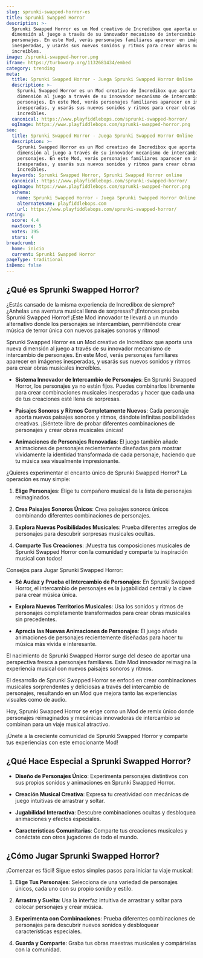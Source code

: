 ```yaml
---
slug: sprunki-swapped-horror-es
title: Sprunki Swapped Horror
description: >-
  Sprunki Swapped Horror es un Mod creativo de Incredibox que aporta una nueva
  dimensión al juego a través de su innovador mecanismo de intercambio de
  personajes. En este Mod, verás personajes familiares aparecer en imágenes
  inesperadas, y usarás sus nuevos sonidos y ritmos para crear obras musicales
  increíbles.
image: /sprunki-swapped-horror.png
iframe: https://turbowarp.org/1132681434/embed
category: trending
meta:
  title: Sprunki Swapped Horror - Juega Sprunki Swapped Horror Online
  description: >-
    Sprunki Swapped Horror es un Mod creativo de Incredibox que aporta una nueva
    dimensión al juego a través de su innovador mecanismo de intercambio de
    personajes. En este Mod, verás personajes familiares aparecer en imágenes
    inesperadas, y usarás sus nuevos sonidos y ritmos para crear obras musicales
    increíbles.
  canonical: https://www.playfiddlebops.com/sprunki-swapped-horror/
  ogImage: https://www.playfiddlebops.com/sprunki-swapped-horror.png
seo:
  title: Sprunki Swapped Horror - Juega Sprunki Swapped Horror Online
  description: >-
    Sprunki Swapped Horror es un Mod creativo de Incredibox que aporta una nueva
    dimensión al juego a través de su innovador mecanismo de intercambio de
    personajes. En este Mod, verás personajes familiares aparecer en imágenes
    inesperadas, y usarás sus nuevos sonidos y ritmos para crear obras musicales
    increíbles.
  keywords: Sprunki Swapped Horror, Sprunki Swapped Horror online
  canonical: https://www.playfiddlebops.com/sprunki-swapped-horror/
  ogImage: https://www.playfiddlebops.com/sprunki-swapped-horror.png
  schema:
    name: Sprunki Swapped Horror - Juega Sprunki Swapped Horror Online
    alternateName: playfiddlebops.com
    url: https://www.playfiddlebops.com/sprunki-swapped-horror/
rating:
  score: 4.4
  maxScore: 5
  votes: 395
  stars: 4
breadcrumb:
  home: inicio
  current: Sprunki Swapped Horror
pageType: traditional
isDemo: false
---
```


## ¿Qué es Sprunki Swapped Horror?

¿Estás cansado de la misma experiencia de Incredibox de siempre? ¿Anhelas una aventura musical llena de sorpresas? ¡Entonces prueba Sprunki Swapped Horror! ¡Este Mod innovador te llevará a un mundo alternativo donde los personajes se intercambian, permitiéndote crear música de terror única con nuevos paisajes sonoros y ritmos!

Sprunki Swapped Horror es un Mod creativo de Incredibox que aporta una nueva dimensión al juego a través de su innovador mecanismo de intercambio de personajes. En este Mod, verás personajes familiares aparecer en imágenes inesperadas, y usarás sus nuevos sonidos y ritmos para crear obras musicales increíbles.

- **Sistema Innovador de Intercambio de Personajes**: En Sprunki Swapped Horror, los personajes ya no están fijos. Puedes combinarlos libremente para crear combinaciones musicales inesperadas y hacer que cada una de tus creaciones esté llena de sorpresas.

- **Paisajes Sonoros y Ritmos Completamente Nuevos**: Cada personaje aporta nuevos paisajes sonoros y ritmos, dándote infinitas posibilidades creativas. ¡Siéntete libre de probar diferentes combinaciones de personajes y crear obras musicales únicas!

- **Animaciones de Personajes Renovadas**: El juego también añade animaciones de personajes recientemente diseñadas para mostrar vívidamente la identidad transformada de cada personaje, haciendo que tu música sea visualmente impresionante.

¿Quieres experimentar el encanto único de Sprunki Swapped Horror? La operación es muy simple:

1. **Elige Personajes**: Elige tu compañero musical de la lista de personajes reimaginados.

1. **Crea Paisajes Sonoros Únicos**: Crea paisajes sonoros únicos combinando diferentes combinaciones de personajes.

1. **Explora Nuevas Posibilidades Musicales**: Prueba diferentes arreglos de personajes para descubrir sorpresas musicales ocultas.

1. **Comparte Tus Creaciones**: ¡Muestra tus composiciones musicales de Sprunki Swapped Horror con la comunidad y comparte tu inspiración musical con todos!

Consejos para Jugar Sprunki Swapped Horror:

- **Sé Audaz y Prueba el Intercambio de Personajes**: En Sprunki Swapped Horror, el intercambio de personajes es la jugabilidad central y la clave para crear música única.

- **Explora Nuevos Territorios Musicales**: Usa los sonidos y ritmos de personajes completamente transformados para crear obras musicales sin precedentes.

- **Aprecia las Nuevas Animaciones de Personajes**: El juego añade animaciones de personajes recientemente diseñadas para hacer tu música más vívida e interesante.

El nacimiento de Sprunki Swapped Horror surge del deseo de aportar una perspectiva fresca a personajes familiares. Este Mod innovador reimagina la experiencia musical con nuevos paisajes sonoros y ritmos.

El desarrollo de Sprunki Swapped Horror se enfocó en crear combinaciones musicales sorprendentes y deliciosas a través del intercambio de personajes, resultando en un Mod que mejora tanto las experiencias visuales como de audio.

Hoy, Sprunki Swapped Horror se erige como un Mod de remix único donde personajes reimaginados y mecánicas innovadoras de intercambio se combinan para un viaje musical atractivo.

¡Únete a la creciente comunidad de Sprunki Swapped Horror y comparte tus experiencias con este emocionante Mod!

## ¿Qué Hace Especial a Sprunki Swapped Horror?

- **Diseño de Personajes Único**: Experimenta personajes distintivos con sus propios sonidos y animaciones en Sprunki Swapped Horror.

- **Creación Musical Creativa**: Expresa tu creatividad con mecánicas de juego intuitivas de arrastrar y soltar.

- **Jugabilidad Interactiva**: Descubre combinaciones ocultas y desbloquea animaciones y efectos especiales.

- **Características Comunitarias**: Comparte tus creaciones musicales y conéctate con otros jugadores de todo el mundo.

## ¿Cómo Jugar Sprunki Swapped Horror?

¡Comenzar es fácil! Sigue estos simples pasos para iniciar tu viaje musical:

1. **Elige Tus Personajes**: Selecciona de una variedad de personajes únicos, cada uno con su propio sonido y estilo.

1. **Arrastra y Suelta**: Usa la interfaz intuitiva de arrastrar y soltar para colocar personajes y crear música.

1. **Experimenta con Combinaciones**: Prueba diferentes combinaciones de personajes para descubrir nuevos sonidos y desbloquear características especiales.

1. **Guarda y Comparte**: Graba tus obras maestras musicales y compártelas con la comunidad.